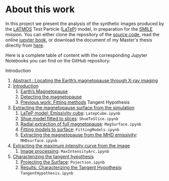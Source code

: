 # About this work

In this project we present the analysis of the synthetic images produced by the [LATMOS](https://latmos.ipsl.fr/fr/) Test Particle ([LaTeP](https://agupubs.onlinelibrary.wiley.com/doi/full/10.1029/2024JA032687)) model, in preparation for the [SMILE](https://www.esa.int/Science_Exploration/Space_Science/Smile/Smile_factsheet2) mission. You can either clone the repository of the [source code](https://github.com/notanobis/SMILE-TFA), read the online [jupyter book](https://notanobis.github.io/SMILE-TFA/Abstract.html), or download the document of my Master's thesis directly from <a href="MasterThesis_PB.pdf" target="_blank">here</a>.

Here is a complete table of content with the corresponding Jupyter Notebooks you can find on the GitHub repository:

Introduction
1. [Abstract : Locating the Earth’s magnetopause through X-ray imaging](https://notanobis.github.io/SMILE-TFA/Abstract.html)
2. [Introduction](https://notanobis.github.io/SMILE-TFA/Introduction.html)
    1. [Earth’s Magnetopause](https://notanobis.github.io/SMILE-TFA/Magnetopause.html)
    2. [Detecting the magnetopause](https://notanobis.github.io/SMILE-TFA/Detecting.html)
    3. [Previous work: Fitting methods](https://notanobis.github.io/SMILE-TFA/FittingMethods.html)
Tangent Hypothesis
1. [Extracting the magnetopause surface from the simulation](https://notanobis.github.io/SMILE-TFA/Chapter02.html)
    1. [LaTeP model: Emissivity cube](https://notanobis.github.io/SMILE-TFA/LatepCube.html): `LatepCube.ipynb`
    2. [Shue model fitted to slices](https://notanobis.github.io/SMILE-TFA/ShueToSlice.html): `ShueToSlice.ipynb`
    3. [Radial extraction of full magnetopause](https://notanobis.github.io/SMILE-TFA/MagSurface.html): `MagSurface.ipynb`
    4. [Fitting models to surface](https://notanobis.github.io/SMILE-TFA/FittingModels.html): `FittingModels.ipynb`
    5. [Extracting the magnetopause from the MHD emissivity](https://notanobis.github.io/SMILE-TFA/MHDsurface.html): `MHDsurface.ipynb`
2. [Extracting the maximum intensity curve from the image](https://notanobis.github.io/SMILE-TFA/3DView.html#)
    1. [Image processing](https://notanobis.github.io/SMILE-TFA/MaxIntensityArc.html): `MaxIntensityArc.ipynb`
3. [Characterizing the tangent hypothesis](https://notanobis.github.io/SMILE-TFA/TH.html)
    1. [Projecting the Surface](https://notanobis.github.io/SMILE-TFA/Projection.html): `Pojection.ipynb`
    2. [Results: Characterizing the Tangent Hypothesis](https://notanobis.github.io/SMILE-TFA/TangentHypothesis.html): `TangentHypothesis.ipynb`
